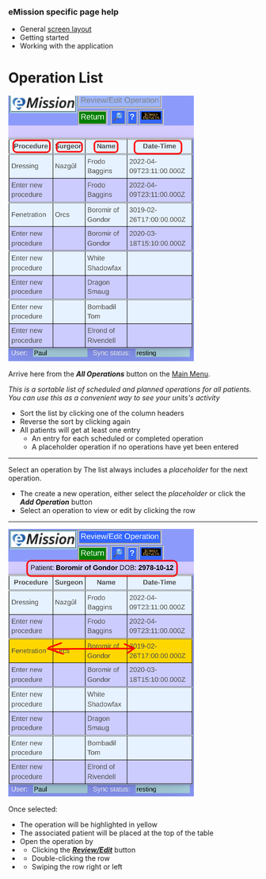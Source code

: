 ### eMission specific page help
* General [screen layout](/help/GeneralLayout.md)
* Getting started
* Working with the application


# Operation List
![](/images/AllOperations.png)

Arrive here from the *__All Operations__* button on the [Main Menu](/help/MainMenu.md).

*This is a sortable list of scheduled and planned operations for all patients. You can use this as a convenient way to see your units's activity*

* Sort the list by clicking one of the column headers
* Reverse the sort by clicking again
* All patients will get at least one entry
  * An entry for each scheduled or completed operation
  * A placeholder operation if no operations have yet been entered
  
___

Select an operation by 
The list always includes a *placeholder* for the next operation.
* The create a new operation, either select the *placeholder* or click the *__Add Operation__* button
* Select an operation to view or edit by clicking the row

___

![](/images/AllOperations1.png)

Once selected:

* The operation will be highlighted in yellow
* The associated patient will be placed at the top of the table
* Open the operation by
*   * Clicking the [*__Review/Edit__*](/help/OperationEdit.md) button
*   * Double-clicking the row
*   * Swiping the row right or left

